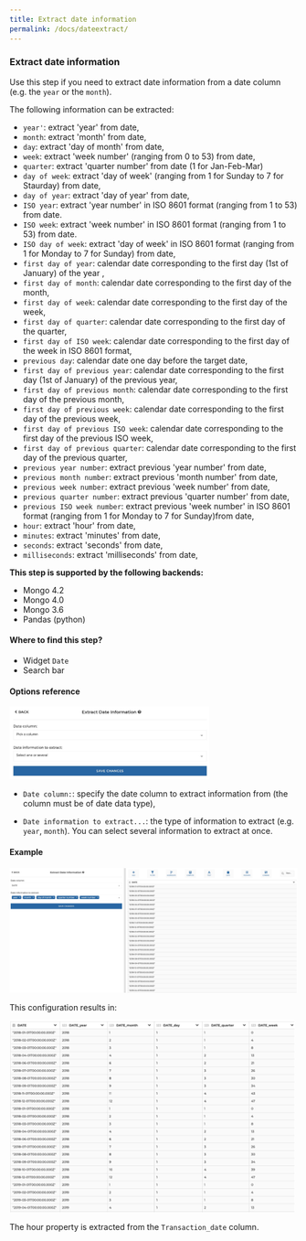 ```yaml
---
title: Extract date information
permalink: /docs/dateextract/
---
```


### Extract date information

Use this step if you need to extract date information from a date column (e.g.
the `year` or the `month`).

The following information can be extracted:

- `year'`: extract 'year' from date,
- `month`: extract 'month' from date,
- `day`: extract 'day of month' from date,
- `week`: extract 'week number' (ranging from 0 to 53) from date,
- `quarter`: extract 'quarter number' from date (1 for Jan-Feb-Mar)
- `day of week`: extract 'day of week' (ranging from 1 for Sunday to 7 for
  Staurday) from date,
- `day of year`: extract 'day of year' from date,
- `ISO year`: extract 'year number' in ISO 8601 format (ranging from 1 to 53)
  from date.
- `ISO week`: extract 'week number' in ISO 8601 format (ranging from 1 to 53)
  from date.
- `ISO day of week`: extract 'day of week' in ISO 8601 format (ranging from 1 for
  Monday to 7 for Sunday) from date,
- `first day of year`: calendar date corresponding to the first day (1st of January) of the year ,
- `first day of month`: calendar date corresponding to the first day of the month,
- `first day of week`: calendar date corresponding to the first day of the week,
- `first day of quarter`: calendar date corresponding to the first day of the quarter,
- `first day of ISO week`: calendar date corresponding to the first day of the week in ISO 8601 format,
- `previous day`: calendar date one day before the target date,
- `first day of previous year`: calendar date corresponding to the first day (1st of January) of the previous year,
- `first day of previous month`: calendar date corresponding to the first day of the previous month,
- `first day of previous week`: calendar date corresponding to the first day of the previous week,
- `first day of previous ISO week`: calendar date corresponding to the first day of the previous ISO week,
- `first day of previous quarter`: calendar date corresponding to the first day of the previous quarter,
- `previous year number`: extract previous 'year number' from date,
- `previous month number`: extract previous 'month number' from date,
- `previous week number`: extract previous 'week number' from date,
- `previous quarter number`: extract previous 'quarter number' from date,
- `previous ISO week number`: extract previous 'week number' in ISO 8601 format (ranging from 1 for Monday to 7 for Sunday)from date,
- `hour`: extract 'hour' from date,
- `minutes`: extract 'minutes' from date,
- `seconds`: extract 'seconds' from date,
- `milliseconds`: extract 'milliseconds' from date,

**This step is supported by the following backends:**

- Mongo 4.2
- Mongo 4.0
- Mongo 3.6
- Pandas (python)

#### Where to find this step?

- Widget `Date`
- Search bar

#### Options reference

<img src="../../img/docs/user-interface/dateextract_step_form.jpg" width="350" />

- `Date column:`: specify the date column to extract information from
  (the column must be of date data type),

- `Date information to extract...`: the type of information to extract (e.g.
  `year`, `month`). You can select several information to extract at once.

#### Example

<img src="../../img/docs/user-interface/dateextract_example_conf.jpg" width="750" />

This configuration results in:

<img src="../../img/docs/user-interface/dateextract_example_result.jpg" width="500" />

The hour property is extracted from the `Transaction_date` column.

